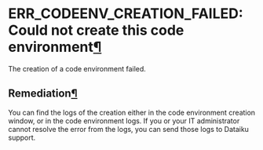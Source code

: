 ERR\_CODEENV\_CREATION\_FAILED: Could not create this code environment[¶](#err-codeenv-creation-failed-could-not-create-this-code-environment "Permalink to this heading")
==========================================================================================================================================================================


The creation of a code environment failed.



Remediation[¶](#remediation "Permalink to this heading")
--------------------------------------------------------


You can find the logs of the creation either in the code environment creation window,
or in the code environment logs. If you or your IT administrator cannot resolve the error
from the logs, you can send those logs to Dataiku support.